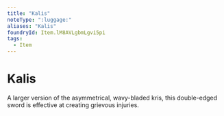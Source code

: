 ```yaml
---
title: "Kalis"
noteType: ":luggage:"
aliases: "Kalis"
foundryId: Item.lM8AVLgbmLgvi5pi
tags:
  - Item
---
```


# Kalis

A larger version of the asymmetrical, wavy-bladed kris, this double-edged sword is effective at creating grievous injuries.
